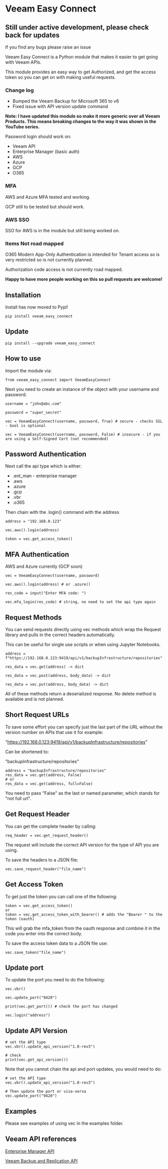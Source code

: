 # Veeam Easy Connect
## Still under active development, please check back for updates

If you find any bugs please raise an issue

Veeam Easy Connect is a Python module that makes it easier to get going with Veeam APIs.

This module provides an easy way to get Authorized, and get the access token so you can get on with making useful requests.

### Change log

* Bumped the Veeam Backup for Microsoft 365 to v6
* Fixed issue with API version update command

**Note: I have updated this module so make it more generic over all Veeam Products. This means breaking changes to the way it was shown in the YouTube series.**

Password login should work on:
* Veeam API
* Enterprise Manager (basic auth)
* AWS
* Azure
* GCP
* O365

### MFA

AWS and Azure MFA tested and working.

GCP still to be tested but should work.

### AWS SSO

SSO for AWS is in the module but still being worked on.

### Items Not road mapped

O365 Modern App-Only Authentication is intended for Tenant access so is very restricted so is not currently planned.

Authorization code access is not currently road mapped.

**Happy to have more people working on this so pull requests are welcome!**

## Installation

Install has now moved to Pypi!

    pip install veeam_easy_connect

## Update

    pip install --upgrade veeam_easy_connect

## How to use

Import the module via:

    from veeam_easy_connect import VeeamEasyConnect

Next you need to create an instance of the object with your username and password.

    username = "john@abc.com"

    password = "super_secret"

    vec = VeeamEasyConnect(username, password, True) # secure - checks SSL - bool is optional 

    vec = VeeamEasyConnect(username, password, False) # insecure - if you are using a Self-Signed Cert (not recommended)

## Password Authentication

Next call the api type which is either: 
* .ent_man - enterprise manager 
* .aws
* .azure
* .gcp
* .vbr
* .o365

Then chain with the .login() command with the address

    address = "192.168.0.123"

    vec.aws().login(address) 

    token = vec.get_access_token()

## MFA Authentication

AWS and Azure currently (GCP soon)
    
    vec = VeeamEasyConnect(username, password)

    vec.aws().login(address) # or .azure()

    res_code = input("Enter MFA code: ")

    vec.mfa_login(res_code) # string, no need to set the api type again

## Request Methods

You can send requests directly using vec methods which wrap the Request library and pulls in the correct headers automatically. 

This can be useful for single use scripts or when using Jupyter Notebooks.

    address = f"https://192.168.0.123:9419/api/v1/backupInfrastructure/repositories"

    res_data = vec.get(address) -> dict

    res_data = vec.post(address, body_data) -> dict

    res_data = vec.put(address, body_data) -> dict

All of these methods return a deserialized response. No delete method is available and is not planned.

## Short Request URLs

To save some effort you can specify just the last part of the URL without the version number on APIs that
use it for example:

"https://192.168.0.123:9419/api/v1/backupInfrastructure/repositories"

Can be shortened to:

"backupInfrastructure/repositories"

    address = "backupInfrastructure/repositories"
    res_data = vec.get(address, False)
    # or
    res_data = vec.get(address, full=False)

You need to pass "False" as the last or named parameter, which stands for "not full url".
## Get Request Header

You can get the complete header by calling:

    req_header = vec.get_request_header()

The request will include the correct API version for the type of API you are using. 

To save the headers to a JSON file:

    vec.save_request_header("file_name")

## Get Access Token

To get just the token you can call one of the following:

    token = vec.get_access_token()
    or 
    token = vec.get_access_token_with_bearer() # adds the "Bearer " to the token (oauth)

This will grab the mfa_token from the oauth response and combine it in the code you enter into the correct body. 

To save the access token data to a JSON file use:

    vec.save_token("file_name")

## Update port

To update the port you need to do the following:

    vec.vbr()

    vec.update_port("9420")

    print(vec.get_port()) # check the port has changed

    vec.login("address")

## Update API Version

    # set the API type
    vec.vbr().update_api_version("1.0-rev3")
    
    # check
    print(vec.get_api_version())

Note that you cannot chain the api and port updates, you would need to do:

    # set the API type
    vec.vbr().update_api_version("1.0-rev3")

    # Then update the port or visa-versa
    vec.update_port("9420")

## Examples

Please see examples of using vec in the examples folder.

## Veeam API references

[Enterprise Manager API](https://helpcenter.veeam.com/docs/backup/em_rest/overview.html?ver=110)

[Veeam Backup and Replication API](https://helpcenter.veeam.com/docs/backup/vbr_rest/reference/vbr-rest.html?ver=110)
